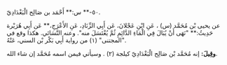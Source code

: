 ٥٠-** س:** أَحْمَد بن صَالِح الْبَغْدَادِيّ.

عن يحيى بْن مُحَمَّد (س) ، عَنِ ابْنِ عَجْلانَ، عَن أَبِي الزِّنَادِ، عَنِ الأَعْرَجِ،** عَن أَبِي هُرَيْرة حَدِيثُ:** "نَهَى أَنْ يُبَالَ فِي الْمَاءِ الدَّائِمِ ثُمَّ يُغْتَسَلَ منه". وعنه النَّسَائي. هكذا وقع في "المجتنى" (١) من رواية أَبِي بَكْر بْن السني، عَنْهُ.

**وقِيلَ:** إنه مُحَمَّد بْن صَالِح الْبَغْدَادِيّ كيلجة (٢) . وسيأتي فيمن اسمه مُحَمَّد إن شاء الله.